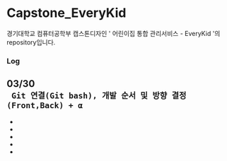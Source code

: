 # Capstone_EveryKid

경기대학교 컴퓨터공학부 캡스톤디자인 ' 어린이집 통합 관리서비스 - EveryKid '의 repository입니다.

### Log
03/30   
``` Git 연결(Git bash), 개발 순서 및 방향 결정(Front,Back) + α```
 -
 -
 -
 -
 -
 -
 
